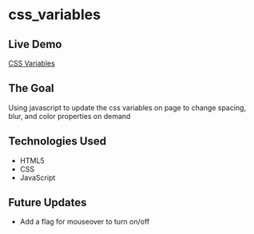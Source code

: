 # css_variables

## Live Demo

[CSS Variables](https://thelegendaryphoenix.github.io/css_variables/)

## The Goal

Using javascript to update the css variables on page to change spacing, blur, and color properties on demand

## Technologies Used

- HTML5
- CSS
- JavaScript

## Future Updates

- Add a flag for mouseover to turn on/off
